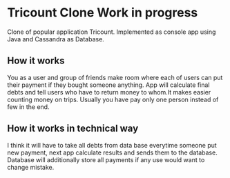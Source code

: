 # Tricount Clone Work in progress
Clone of popular application Tricount. Implemented as console app using Java and
Cassandra as Database.

## How it works 
You as a user and group of friends make room where each of users can put their 
payment if they bought someone anything. App will calculate final debts and tell
users who have to return money to whom.It makes easier counting money on trips. 
Usually you have pay only one person instead of few in the end. 


## How it works in technical way
I think it will have to take all debts from data base everytime someone put new 
payment, next app calculate results and sends them to the database. 
Database will additionally store all payments if any use would want to 
change mistake. 

